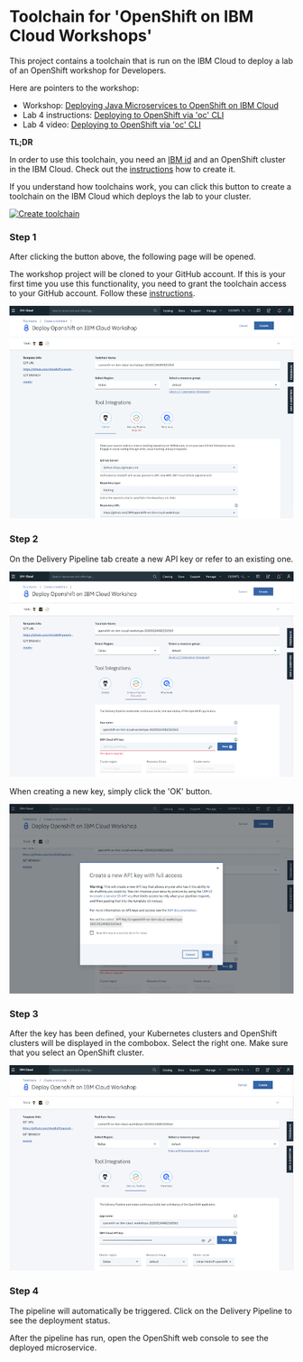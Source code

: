 # Toolchain for 'OpenShift on IBM Cloud Workshops'

This project contains a toolchain that is run on the IBM Cloud to deploy a lab of an OpenShift workshop for Developers.

Here are pointers to the workshop:

* Workshop: [Deploying Java Microservices to OpenShift on IBM Cloud](https://github.com/IBM/openshift-on-ibm-cloud-workshops/tree/master/2-deploying-to-openshift)
* Lab 4 instructions: [Deploying to OpenShift via 'oc' CLI](https://github.com/IBM/openshift-on-ibm-cloud-workshops/blob/master/2-deploying-to-openshift/documentation/4-openshift.md)
* Lab 4 video: [Deploying to OpenShift via 'oc' CLI](https://youtu.be/4MDfalo2Fg0)

**TL;DR**

In order to use this toolchain, you need an [IBM id](https://cloud.ibm.com/registration) and an OpenShift cluster in the IBM Cloud. Check out the [instructions](https://cloud.ibm.com/docs/openshift?topic=openshift-getting-started) how to create it.

If you understand how toolchains work, you can click this button to create a toolchain on the IBM Cloud which deploys the lab to your cluster.

[![Create toolchain](https://cloud.ibm.com/devops/graphics/create_toolchain_button.png)](https://cloud.ibm.com/devops/setup/deploy?repository=https%3A%2F%2Fgithub.com%2Fnheidloff%2Fopenshift-on-ibm-cloud-workshops-toolchain)

### Step 1

After clicking the button above, the following page will be opened. 

The workshop project will be cloned to your GitHub account. If this is your first time you use this functionality, you need to grant the toolchain access to your GitHub account. Follow these [instructions](https://cloud.ibm.com/docs/services/ContinuousDelivery?topic=ContinuousDelivery-troubleshoot-cd#i-tried-to-add-the-github-tool-integration-to-my-toolchain-why-wasn-t-the-tool-integration-added-).

<kbd><img src="documentation/flow1-small.png" /></kbd>

### Step 2

On the Delivery Pipeline tab create a new API key or refer to an existing one.

<kbd><img src="documentation/flow2-small.png" /></kbd>

When creating a new key, simply click the 'OK' button.

<kbd><img src="documentation/flow3-small.png" /></kbd>

### Step 3

After the key has been defined, your Kubernetes clusters and OpenShift clusters will be displayed in the combobox. Select the right one. Make sure that you select an OpenShift cluster.

<kbd><img src="documentation/flow4-small.png" /></kbd>

### Step 4

The pipeline will automatically be triggered. Click on the Delivery Pipeline to see the deployment status.

After the pipeline has run, open the OpenShift web console to see the deployed microservice.